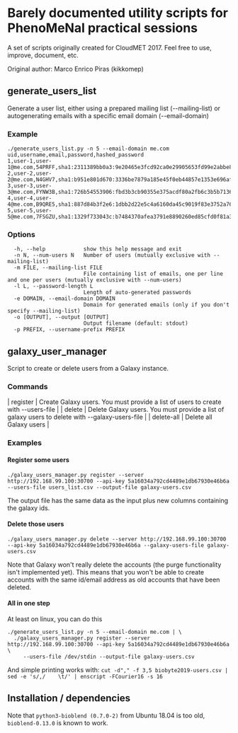 

# Barely documented utility scripts for PhenoMeNal practical sessions

A set of scripts originally created for CloudMET 2017.  Feel free to use,
improve, document, etc.


Original author: Marco Enrico Piras (kikkomep)


## generate_users_list

Generate a user list, either using a prepared mailing list (--mailing-list)
or autogenerating emails with a specific email domain (--email-domain)

### Example

```
./generate_users_list.py -n 5 --email-domain me.com
uid,username,email,password,hashed_password
1,user-1,user-1@me.com,54PRFF,sha1:2311389bb0a3:9e20465e3fcd92ca0e29905653fd99e2abbe852d
2,user-2,user-2@me.com,N4GHV7,sha1:b951e801d670:3336be7879a185e45f0eb44857e1353e696af3a2
3,user-3,user-3@me.com,FYNW3B,sha1:726b54553906:fbd3b3cb90355e375acdf80a2fb6c3b5b7136bf8
4,user-4,user-4@me.com,B9QRE5,sha1:887d84b3f2e6:1dbb2d22e5c4a6160da45c9019f83e3752a763f8
5,user-5,user-5@me.com,7FSGZU,sha1:1329f733043c:b7484370afea3791e8890260ed85cfd0f81a3dd9
```

### Options

```
  -h, --help            show this help message and exit
  -n N, --num-users N   Number of users (mutually exclusive with --mailing-list)
  -m FILE, --mailing-list FILE
                        File containing list of emails, one per line and one per users (mutually exclusive with --num-users)
  -l L, --password-length L
                        Length of auto-generated passwords
  -e DOMAIN, --email-domain DOMAIN
                        Domain for generated emails (only if you don't specify --mailing-list)
  -o [OUTPUT], --output [OUTPUT]
                        Output filename (default: stdout)
  -p PREFIX, --username-prefix PREFIX
```

## galaxy_user_manager

Script to create or delete users from a Galaxy instance.

### Commands

| register   | Create Galaxy users.  You must provide a list of users to create with --users-file  |
| delete     | Delete Galaxy users.  You must provide a list of galaxy users to delete with --galaxy-users-file  |
| delete-all | Delete all Galaxy users |


### Examples

#### Register some users

```
./galaxy_users_manager.py register --server http://192.168.99.100:30700 --api-key 5a16034a792cd4489e1db67930e46b6a  --users-file users_list.csv --output-file galaxy-users.csv
```

The output file has the same data as the input plus new columns containing the galaxy ids.

#### Delete those users

```
./galaxy_users_manager.py delete --server http://192.168.99.100:30700 --api-key 5a16034a792cd4489e1db67930e46b6a --galaxy-users-file galaxy-users.csv
```

Note that Galaxy won't really delete the accounts (the purge functionality isn't
implemented yet).  This means that you won't be able to create accounts with
the same id/email address as old accounts that have been deleted.



#### All in one step

At least on linux, you can do this

```
./generate_users_list.py -n 5 --email-domain me.com | \
  ./galaxy_users_manager.py register --server http://192.168.99.100:30700 --api-key 5a16034a792cd4489e1db67930e46b6a \
     --users-file /dev/stdin --output-file galaxy-users.csv
```

And simple printing works with:
`cut -d"," -f 3,5 biobyte2019-users.csv | sed -e 's/,/    \t/' | enscript -FCourier16 -s 16 ` 

## Installation / dependencies

Note that `python3-bioblend (0.7.0-2)` from Ubuntu 18.04 is too old, 
`bioblend-0.13.0` is known to work.



